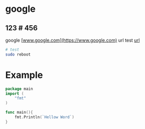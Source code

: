 # google

## 123 # 456
google [www.google.com](https://www.google.com)
url test [url](123/456)

```bash
# test
sudo reboot
```

# Example
```go
package main
import (
    "fmt"
)

func main(){
    fmt.Println(`Hellow Word`)
}
```